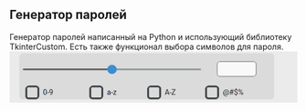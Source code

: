 ## Генератор паролей
Генератор паролей написанный на Python и использующий библиотеку TkinterCustom. Есть также функционал выбора символов для пароля. 
![Image alt](https://github.com/Baldsa/Password_generate/raw/master/Pictures/Settings1.png)

